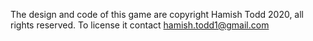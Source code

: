 The design and code of this game are copyright Hamish Todd 2020, all rights reserved. To license it contact hamish.todd1@gmail.com